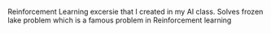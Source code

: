 Reinforcement Learning excersie that I created in my AI class.
Solves frozen lake problem which is a famous problem in Reinforcement learning
